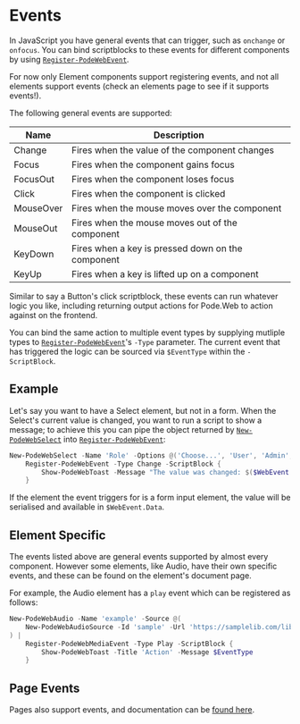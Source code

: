 # Events

In JavaScript you have general events that can trigger, such as `onchange` or `onfocus`. You can bind scriptblocks to these events for different components by using [`Register-PodeWebEvent`](../../Functions/Events/Register-PodeWebEvent).

For now only Element components support registering events, and not all elements support events (check an elements page to see if it supports events!).

The following general events are supported:

| Name | Description |
| ---- | ----------- |
| Change | Fires when the value of the component changes |
| Focus | Fires when the component gains focus |
| FocusOut | Fires when the component loses focus |
| Click | Fires when the component is clicked |
| MouseOver | Fires when the mouse moves over the component |
| MouseOut | Fires when the mouse moves out of the component |
| KeyDown | Fires when a key is pressed down on the component |
| KeyUp | Fires when a key is lifted up on a component |

Similar to say a Button's click scriptblock, these events can run whatever logic you like, including returning output actions for Pode.Web to action against on the frontend.

You can bind the same action to multiple event types by supplying mutliple types to [`Register-PodeWebEvent`](../../Functions/Events/Register-PodeWebEvent)'s `-Type` parameter. The current event that has triggered the logic can be sourced via `$EventType` within the `-ScriptBlock`.

## Example

Let's say you want to have a Select element, but not in a form. When the Select's current value is changed, you want to run a script to show a message; to achieve this you can pipe the object returned by [`New-PodeWebSelect`](../../Functions/Elements/New-PodeWebSelect) into [`Register-PodeWebEvent`](../../Functions/Events/Register-PodeWebEvent):

```powershell
New-PodeWebSelect -Name 'Role' -Options @('Choose...', 'User', 'Admin', 'Operations') |
    Register-PodeWebEvent -Type Change -ScriptBlock {
        Show-PodeWebToast -Message "The value was changed: $($WebEvent.Data['Role'])"
    }
```

If the element the event triggers for is a form input element, the value will be serialised and available in `$WebEvent.Data`.

## Element Specific

The events listed above are general events supported by almost every component. However some elements, like Audio, have their own specific events, and these can be found on the element's document page.

For example, the Audio element has a `play` event which can be registered as follows:

```powershell
New-PodeWebAudio -Name 'example' -Source @(
    New-PodeWebAudioSource -Id 'sample' -Url 'https://samplelib.com/lib/preview/mp3/sample-6s.mp3'
) |
    Register-PodeWebMediaEvent -Type Play -ScriptBlock {
        Show-PodeWebToast -Title 'Action' -Message $EventType
    }
```

## Page Events

Pages also support events, and documentation can be [found here](../Pages#events).
